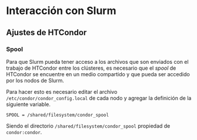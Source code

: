 # Interacción con Slurm

## Ajustes de HTCondor

### Spool

Para que Slurm pueda tener acceso a los archivos que son enviados con el trabajo de HTCondor entre los clústeres, es necesario que el *spool* de HTCondor se encuentre en un medio compartido y que pueda ser accedido por los nodos de Slurm.

Para hacer esto es necesario editar el archivo `/etc/condor/condor_config.local` de cada nodo y agregar la definición de la siguiente variable.

```
SPOOL = /shared/filesystem/condor_spool
```

Siendo el directorio `/shared/filesystem/condor_spool` propiedad de `condor:condor`.